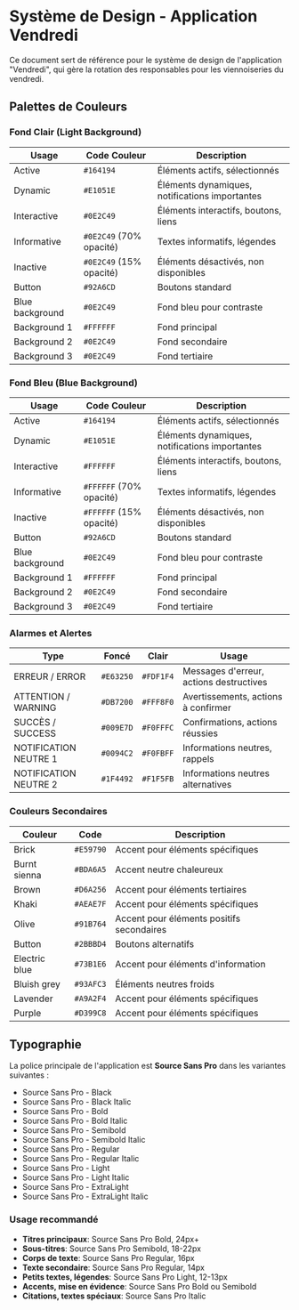 # Système de Design - Application Vendredi

Ce document sert de référence pour le système de design de l'application "Vendredi", qui gère la rotation des responsables pour les viennoiseries du vendredi.

## Palettes de Couleurs

### Fond Clair (Light Background)
| Usage | Code Couleur | Description |
|-------|--------------|-------------|
| Active | `#164194` | Éléments actifs, sélectionnés |
| Dynamic | `#E1051E` | Éléments dynamiques, notifications importantes |
| Interactive | `#0E2C49` | Éléments interactifs, boutons, liens |
| Informative | `#0E2C49` (70% opacité) | Textes informatifs, légendes |
| Inactive | `#0E2C49` (15% opacité) | Éléments désactivés, non disponibles |
| Button | `#92A6CD` | Boutons standard |
| Blue background | `#0E2C49` | Fond bleu pour contraste |
| Background 1 | `#FFFFFF` | Fond principal |
| Background 2 | `#0E2C49` | Fond secondaire |
| Background 3 | `#0E2C49` | Fond tertiaire |

### Fond Bleu (Blue Background)
| Usage | Code Couleur | Description |
|-------|--------------|-------------|
| Active | `#164194` | Éléments actifs, sélectionnés |
| Dynamic | `#E1051E` | Éléments dynamiques, notifications importantes |
| Interactive | `#FFFFFF` | Éléments interactifs, boutons, liens |
| Informative | `#FFFFFF` (70% opacité) | Textes informatifs, légendes |
| Inactive | `#FFFFFF` (15% opacité) | Éléments désactivés, non disponibles |
| Button | `#92A6CD` | Boutons standard |
| Blue background | `#0E2C49` | Fond bleu pour contraste |
| Background 1 | `#FFFFFF` | Fond principal |
| Background 2 | `#0E2C49` | Fond secondaire |
| Background 3 | `#0E2C49` | Fond tertiaire |

### Alarmes et Alertes
| Type | Foncé | Clair | Usage |
|------|-------|-------|-------|
| ERREUR / ERROR | `#E63250` | `#FDF1F4` | Messages d'erreur, actions destructives |
| ATTENTION / WARNING | `#DB7200` | `#FFF8F0` | Avertissements, actions à confirmer |
| SUCCÈS / SUCCESS | `#009E7D` | `#F0FFFC` | Confirmations, actions réussies |
| NOTIFICATION NEUTRE 1 | `#0094C2` | `#F0FBFF` | Informations neutres, rappels |
| NOTIFICATION NEUTRE 2 | `#1F4492` | `#F1F5FB` | Informations neutres alternatives |

### Couleurs Secondaires
| Couleur | Code | Description |
|---------|------|-------------|
| Brick | `#E59790` | Accent pour éléments spécifiques |
| Burnt sienna | `#BDA6A5` | Accent neutre chaleureux |
| Brown | `#D6A256` | Accent pour éléments tertiaires |
| Khaki | `#AEAE7F` | Accent pour éléments spécifiques |
| Olive | `#91B764` | Accent pour éléments positifs secondaires |
| Button | `#2BBBD4` | Boutons alternatifs |
| Electric blue | `#73B1E6` | Accent pour éléments d'information |
| Bluish grey | `#93AFC3` | Éléments neutres froids |
| Lavender | `#A9A2F4` | Accent pour éléments spécifiques |
| Purple | `#D399C8` | Accent pour éléments spécifiques |

## Typographie

La police principale de l'application est **Source Sans Pro** dans les variantes suivantes :

- Source Sans Pro - Black
- Source Sans Pro - Black Italic
- Source Sans Pro - Bold
- Source Sans Pro - Bold Italic
- Source Sans Pro - Semibold
- Source Sans Pro - Semibold Italic
- Source Sans Pro - Regular
- Source Sans Pro - Regular Italic
- Source Sans Pro - Light
- Source Sans Pro - Light Italic
- Source Sans Pro - ExtraLight
- Source Sans Pro - ExtraLight Italic

### Usage recommandé

- **Titres principaux**: Source Sans Pro Bold, 24px+
- **Sous-titres**: Source Sans Pro Semibold, 18-22px
- **Corps de texte**: Source Sans Pro Regular, 16px
- **Texte secondaire**: Source Sans Pro Regular, 14px
- **Petits textes, légendes**: Source Sans Pro Light, 12-13px
- **Accents, mise en évidence**: Source Sans Pro Bold ou Semibold
- **Citations, textes spéciaux**: Source Sans Pro Italic